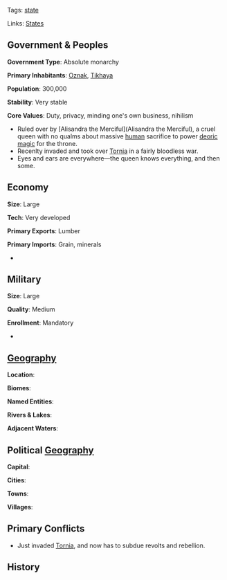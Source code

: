 Tags: [state](States)

Links: [States](States)

## Government & Peoples

**Government Type**: Absolute monarchy

**Primary Inhabitants**: [Oznak](Oznak), [Tikhaya](Tikhaya)

**Population**: 300,000

**Stability**: Very stable

**Core Values**: Duty, privacy, minding one's own business, nihilism

- Ruled over by [Alisandra the Merciful](Alisandra the Merciful), a cruel queen with no qualms about massive [human](Humans) sacrifice to power [deoric](Deoric) [magic](Magic) for the throne.
- Recenlty invaded and took over [Tornia](Tornia) in a fairly bloodless war.
- Eyes and ears are everywhere—the queen knows everything, and then some.


## Economy

**Size**: Large

**Tech**: Very developed

**Primary Exports**: Lumber

**Primary Imports**: Grain, minerals

- 


## Military

**Size**: Large

**Quality**: Medium

**Enrollment**: Mandatory

- 


## [Geography](Geography)

**Location**: 

**Biomes**: 

**Named Entities**:

**Rivers & Lakes**: 

**Adjacent Waters**: 


## Political [Geography](Geography)

**Capital**: 

**Cities**: 

**Towns**: 

**Villages**: 


## Primary Conflicts

- Just invaded [Tornia](Tornia), and now has to subdue revolts and rebellion.


## History

